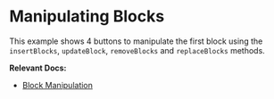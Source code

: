 # Manipulating Blocks

This example shows 4 buttons to manipulate the first block using the `insertBlocks`, `updateBlock`, `removeBlocks` and `replaceBlocks` methods.

**Relevant Docs:**

- [Block Manipulation](/docs/manipulating-blocks)
